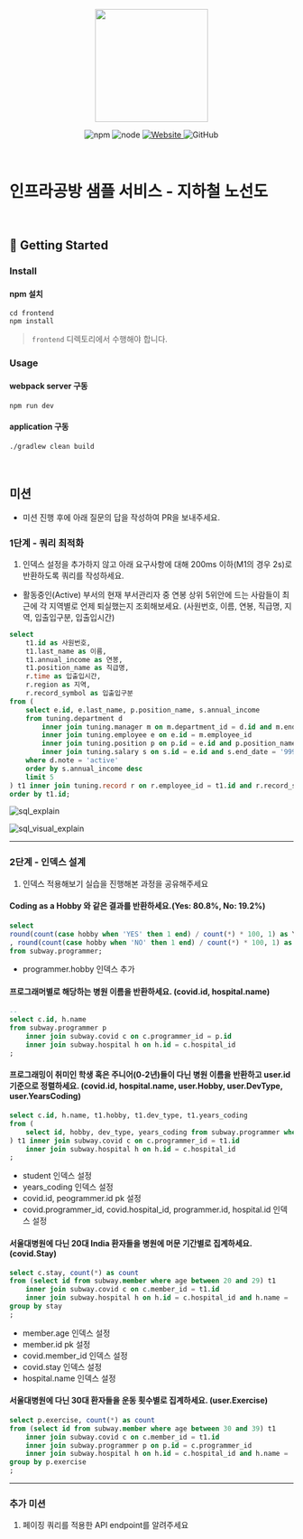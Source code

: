<p align="center">
    <img width="200px;" src="https://raw.githubusercontent.com/woowacourse/atdd-subway-admin-frontend/master/images/main_logo.png"/>
</p>
<p align="center">
  <img alt="npm" src="https://img.shields.io/badge/npm-%3E%3D%205.5.0-blue">
  <img alt="node" src="https://img.shields.io/badge/node-%3E%3D%209.3.0-blue">
  <a href="https://edu.nextstep.camp/c/R89PYi5H" alt="nextstep atdd">
    <img alt="Website" src="https://img.shields.io/website?url=https%3A%2F%2Fedu.nextstep.camp%2Fc%2FR89PYi5H">
  </a>
  <img alt="GitHub" src="https://img.shields.io/github/license/next-step/atdd-subway-service">
</p>

<br>

# 인프라공방 샘플 서비스 - 지하철 노선도

<br>

## 🚀 Getting Started

### Install
#### npm 설치
```
cd frontend
npm install
```
> `frontend` 디렉토리에서 수행해야 합니다.

### Usage
#### webpack server 구동
```
npm run dev
```
#### application 구동
```
./gradlew clean build
```
<br>

## 미션

* 미션 진행 후에 아래 질문의 답을 작성하여 PR을 보내주세요.


### 1단계 - 쿼리 최적화

1. 인덱스 설정을 추가하지 않고 아래 요구사항에 대해 200ms 이하(M1의 경우 2s)로 반환하도록 쿼리를 작성하세요.

- 활동중인(Active) 부서의 현재 부서관리자 중 연봉 상위 5위안에 드는 사람들이 최근에 각 지역별로 언제 퇴실했는지 조회해보세요. (사원번호, 이름, 연봉, 직급명, 지역, 입출입구분, 입출입시간)


```sql
select 
	t1.id as 사원번호, 
	t1.last_name as 이름, 
	t1.annual_income as 연봉, 
	t1.position_name as 직급명, 
	r.time as 입출입시간, 
	r.region as 지역, 
	r.record_symbol as 입출입구분
from (
	select e.id, e.last_name, p.position_name, s.annual_income
	from tuning.department d 
		inner join tuning.manager m on m.department_id = d.id and m.end_date = '9999-01-01'
		inner join tuning.employee e on e.id = m.employee_id
		inner join tuning.position p on p.id = e.id and p.position_name = 'manager' and p.end_date = '9999-01-01'
		inner join tuning.salary s on s.id = e.id and s.end_date = '9999-01-01'
	where d.note = 'active'
	order by s.annual_income desc
	limit 5
) t1 inner join tuning.record r on r.employee_id = t1.id and r.record_symbol = 'O'
order by t1.id;
```

![sql_explain](/images/sql_explain.png)


![sql_visual_explain](/images/sql_visual_explain.png)


---

### 2단계 - 인덱스 설계

1. 인덱스 적용해보기 실습을 진행해본 과정을 공유해주세요

#### Coding as a Hobby 와 같은 결과를 반환하세요.(Yes: 80.8%, No: 19.2%)
```sql
select
round(count(case hobby when 'YES' then 1 end) / count(*) * 100, 1) as YES_PERSENT
, round(count(case hobby when 'NO' then 1 end) / count(*) * 100, 1) as NO_PERSENT
from subway.programmer;
```
* programmer.hobby 인덱스 추가

#### 프로그래머별로 해당하는 병원 이름을 반환하세요. (covid.id, hospital.name)
```sql
-- 
select c.id, h.name
from subway.programmer p 
	inner join subway.covid c on c.programmer_id = p.id
    inner join subway.hospital h on h.id = c.hospital_id
;
```

#### 프로그래밍이 취미인 학생 혹은 주니어(0-2년)들이 다닌 병원 이름을 반환하고 user.id 기준으로 정렬하세요. (covid.id, hospital.name, user.Hobby, user.DevType, user.YearsCoding)
```sql
select c.id, h.name, t1.hobby, t1.dev_type, t1.years_coding
from (
	select id, hobby, dev_type, years_coding from subway.programmer where hobby = 'YES' and (student like 'YES%' or years_coding = '0-2 years')
) t1 inner join subway.covid c on c.programmer_id = t1.id
	inner join subway.hospital h on h.id = c.hospital_id
;
```
* student 인덱스 설정
* years_coding 인덱스 설정
* covid.id, peogrammer.id pk 설정
* covid.programmer_id, covid.hospital_id, programmer.id, hospital.id 인덱스 설정


#### 서울대병원에 다닌 20대 India 환자들을 병원에 머문 기간별로 집계하세요. (covid.Stay)
```sql
select c.stay, count(*) as count
from (select id from subway.member where age between 20 and 29) t1
	inner join subway.covid c on c.member_id = t1.id 
	inner join subway.hospital h on h.id = c.hospital_id and h.name = '서울대병원'
group by stay
;
```
* member.age 인덱스 설정
* member.id pk 설정
* covid.member_id 인덱스 설정
* covid.stay 인덱스 설정
* hospital.name 인덱스 설정


#### 서울대병원에 다닌 30대 환자들을 운동 횟수별로 집계하세요. (user.Exercise)
```sql
select p.exercise, count(*) as count
from (select id from subway.member where age between 30 and 39) t1
	inner join subway.covid c on c.member_id = t1.id 
	inner join subway.programmer p on p.id = c.programmer_id
	inner join subway.hospital h on h.id = c.hospital_id and h.name = '서울대병원'
group by p.exercise
;
```

---

### 추가 미션

1. 페이징 쿼리를 적용한 API endpoint를 알려주세요
